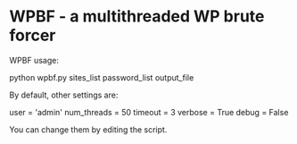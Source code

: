 WPBF - a multithreaded WP brute forcer
======================================

WPBF usage:

python wpbf.py sites_list password_list output_file

By default, other settings are:

user = 'admin'
num_threads = 50
timeout = 3
verbose = True
debug    = False


You can change them by editing the script.
